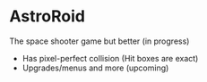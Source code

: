 # AstroRoid

The space shooter game but better (in progress)
- Has pixel-perfect collision (Hit boxes are exact)
- Upgrades/menus and more (upcoming)